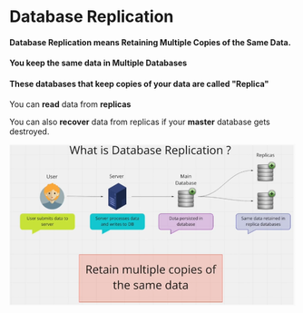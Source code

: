 # Database Replication 

#### Database Replication means Retaining Multiple Copies of the Same Data. 

#### You keep the same data in Multiple Databases

#### These databases that keep copies of your data are called "Replica"

You can **read** data from **replicas** 

You can also **recover** data from replicas if your **master** database gets destroyed. 

![db-replication](./db_replication.png)
